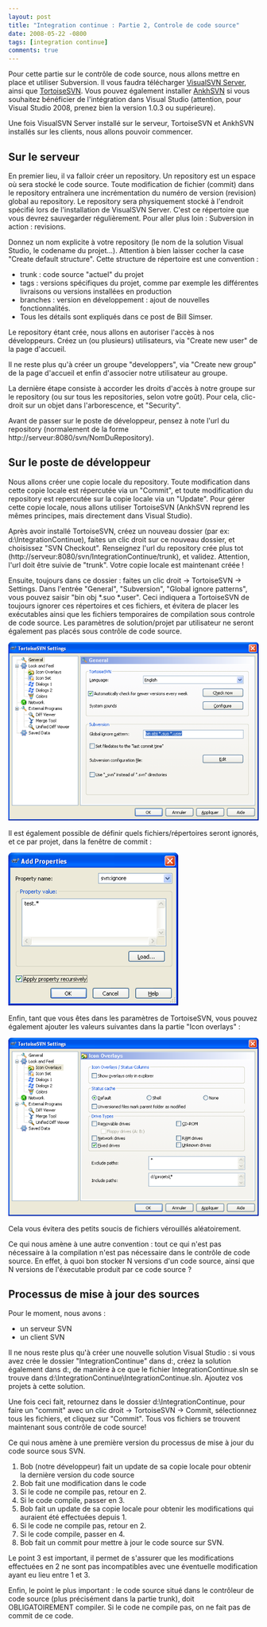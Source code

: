 ```yaml
---
layout: post
title: "Integration continue : Partie 2, Controle de code source"
date: 2008-05-22 -0800
tags: [integration continue]
comments: true
---
```


Pour cette partie sur le contrôle de code source, nous allons mettre en place et utiliser Subversion. Il vous faudra télécharger [VisualSVN Server](http://www.visualsvn.com/server/), ainsi que [TortoiseSVN](http://tortoisesvn.tigris.org/). Vous pouvez également installer [AnkhSVN](http://ankhsvn.open.collab.net/) si vous souhaitez bénéficier de l'intégration dans Visual Studio (attention, pour Visual Studio 2008, prenez bien la version 1.0.3 ou supérieure).

Une fois VisualSVN Server installé sur le serveur, TortoiseSVN et AnkhSVN installés sur les clients, nous allons pouvoir commencer.

Sur le serveur
-

En premier lieu, il va falloir créer un repository. Un repository est un espace où sera stocké le code source. Toute modification de fichier (commit) dans le repository entraînera une incrémentation du numéro de version (revision) global au repository. Le repository sera physiquement stocké à l'endroit spécifié lors de l'installation de VisualSVN Server. C'est ce répertoire que vous devrez sauvegarder régulièrement. Pour aller plus loin : Subversion in action : revisions.

Donnez un nom explicite à votre repository (le nom de la solution Visual Studio, le codename du projet...). Attention à bien laisser cocher la case "Create default structure". Cette structure de répertoire est une convention :

- trunk : code source "actuel" du projet
- tags : versions spécifiques du projet, comme par exemple les différentes livraisons ou versions installées en production
- branches : version en développement : ajout de nouvelles fonctionnalités.
- Tous les détails sont expliqués dans ce post de Bill Simser.

Le repository étant crée, nous allons en autoriser l'accès à nos développeurs. Créez un (ou plusieurs) utilisateurs, via "Create new user" de la page d'accueil.

Il ne reste plus qu'à créer un groupe "developpers", via "Create new group" de la page d'accueil et enfin d'associer notre utilisateur au groupe.

La dernière étape consiste à accorder les droits d'accès à notre groupe sur le repository (ou sur tous les repositories, selon votre goût). Pour cela, clic-droit sur un objet dans l'arborescence, et "Security".

Avant de passer sur le poste de développeur, pensez à note l'url du repository (normalement de la forme http://serveur:8080/svn/NomDuRepository).

Sur le poste de développeur
-

Nous allons créer une copie locale du repository. Toute modification dans cette copie locale est répercutée via un "Commit", et toute modification du repository est repercutée sur la copie locale via un "Update". Pour gérer cette copie locale, nous allons utiliser TortoiseSVN (AnkhSVN reprend les mêmes principes, mais directement dans Visual Studio).

Après avoir installé TortoiseSVN, créez un nouveau dossier (par ex: d:\IntegrationContinue), faites un clic droit sur ce nouveau dossier, et choisissez "SVN Checkout". Renseignez l'url du repository crée plus tot (http://serveur:8080/svn/IntegrationContinue/trunk), et validez. Attention, l'url doit être suivie de "trunk". Votre copie locale est maintenant créée !

Ensuite, toujours dans ce dossier : faites un clic droit -> TortoiseSVN -> Settings. Dans l'entrée "General", "Subversion", "Global ignore patterns", vous pouvez saisir "bin obj *.suo *.user". Ceci indiquera a TortoiseSVN de toujours ignorer ces répertoires et ces fichiers, et évitera de placer les exécutables ainsi que les fichiers temporaires de compilation sous controle de code source. Les paramètres de solution/projet par utilisateur ne seront également pas placés sous contrôle de code source.

![Configuration TortoisSVN](/img/2008-05-22-integration-continue-2.png)

Il est également possible de définir quels fichiers/répertoires seront ignorés, et ce par projet, dans la fenêtre de commit :

![Configuration TortoisSVN](/img/2008-05-22-integration-continue-21.png)

Enfin, tant que vous êtes dans les paramètres de TortoiseSVN, vous pouvez également ajouter les valeurs suivantes dans la partie "Icon overlays" :

![Configuration TortoisSVN](/img/2008-05-22-integration-continue-22.png)

Cela vous évitera des petits soucis de fichiers vérouillés aléatoirement.

Ce qui nous amène à une autre convention : tout ce qui n'est pas nécessaire à la compilation n'est pas nécessaire dans le contrôle de code source. En effet, à quoi bon stocker N versions d'un code source, ainsi que N versions de l'éxecutable produit par ce code source ?

Processus de mise à jour des sources
-

Pour le moment, nous avons :

- un serveur SVN
- un client SVN

Il ne nous reste plus qu'à créer une nouvelle solution Visual Studio : si vous avez crée le dossier "IntegrationContinue" dans d:\, créez la solution également dans d:\, de manière à ce que le fichier IntegrationContinue.sln se trouve dans d:\IntegrationContinue\IntegrationContinue.sln. Ajoutez vos projets à cette solution.

Une fois ceci fait, retournez dans le dossier d:\IntegrationContinue, pour faire un "commit" avec un clic droit -> TortoiseSVN -> Commit, sélectionnez tous les fichiers, et cliquez sur "Commit". Tous vos fichiers se trouvent maintenant sous contrôle de code source!

Ce qui nous amène à une première version du processus de mise à jour du code source sous SVN.

1. Bob (notre développeur) fait un update de sa copie locale pour obtenir la dernière version du code source 
2. Bob fait une modification dans le code 
  1. Si le code ne compile pas, retour en 2. 
  2. Si le code compile, passer en 3. 
3. Bob fait un update de sa copie locale pour obtenir les modifications qui auraient été effectuées depuis 1. 
  1. Si le code ne compile pas, retour en 2. 
  2. Si le code compile, passer en 4. 
4. Bob fait un commit pour mettre à jour le code source sur SVN.

Le point 3 est important, il permet de s'assurer que les modifications effectuées en 2 ne sont pas incompatibles avec une éventuelle modification ayant eu lieu entre 1 et 3.

Enfin, le point le plus important : le code source situé dans le contrôleur de code source (plus précisément dans la partie trunk), doit OBLIGATOIREMENT compiler. Si le code ne compile pas, on ne fait pas de commit de ce code.